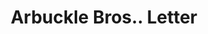 ---
doi: 10.7916/D8ZC9F1R
date_other: '1907'
date_other_textual: '1907'
form: correspondence
genre:
- Letters (correspondence)
name:
- Arbuckle Bros.
object_in_context_url: https://biggert.cul.columbia.edu/items/view/ave_biggert_00948
subject_hierarchical_geographic:
- New York, New York, United States
subject_name:
- Arbuckle Bros.
title: Arbuckle Bros.. Letter
sort_title: Arbuckle Bros.. Letter
call_number: ave_biggert_00948
coordinates:
- 40.71277777777778,-74.00583333333333
pid: ave_biggert_00948
identifiers: ave_biggert_00948
canvas_id: ldpd:396216
permalink: "/items/ave_biggert_00948/"
layout: iiif-image-page
---